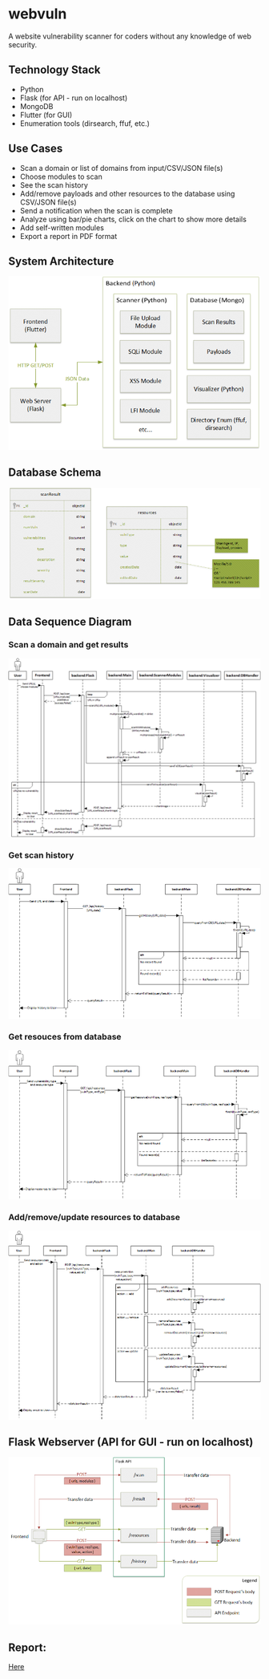 # webvuln
A website vulnerability scanner for coders without any knowledge of web security.
## Technology Stack
- Python 
- Flask (for API - run on localhost)
- MongoDB
- Flutter (for GUI)
- Enumeration tools (dirsearch, ffuf, etc.)
## Use Cases
- Scan a domain or list of domains from input/CSV/JSON file(s)
- Choose modules to scan
- See the scan history
- Add/remove payloads and other resources to the database using CSV/JSON file(s)
- Send a notification when the scan is complete
- Analyze using bar/pie charts, click on the chart to show more details
- Add self-written modules
- Export a report in PDF format
## System Architecture
![Architecture](./assets/architecture.png)
## Database Schema
![Database Schema](./assets/db.png)
## Data Sequence Diagram
### Scan a domain and get results
![Scan](./assets/scan_dsd.png)
### Get scan history
![Get Scan History](./assets/getHistory_dsd.png)
### Get resouces from database
![Get Resources](./assets/getResources_dsd.png)
### Add/remove/update resources to database
![Add/Remove/Update Resources](./assets/postResources_dsd.png)
## Flask Webserver (API for GUI - run on localhost)
![Flask](./assets/api.png)
## Report:
[Here](https://docs.google.com/document/d/1q2712vtjwxAC53eEqRq5TR32uh3Rn8zE73PcZUIBzOs/edit?usp=sharing)